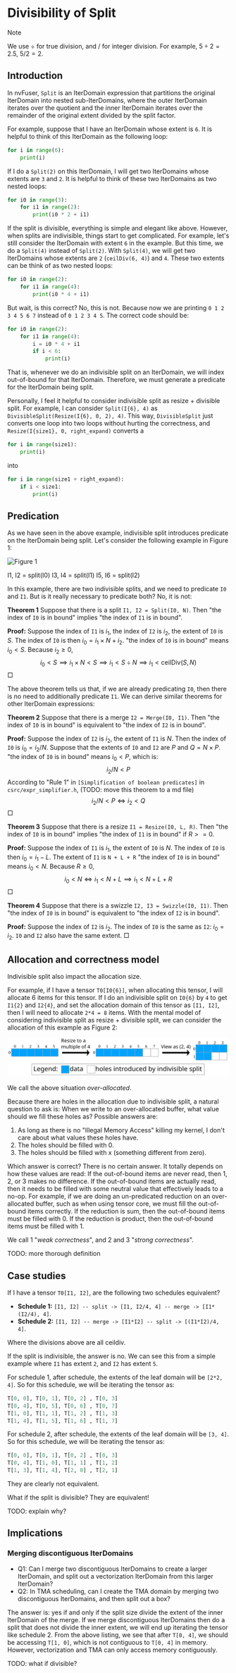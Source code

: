 <!--
 * SPDX-FileCopyrightText: Copyright (c) 2023-present NVIDIA CORPORATION & AFFILIATES.
 * All rights reserved.
 * SPDX-License-Identifier: BSD-3-Clause
-->

# Divisibility of Split

> [!NOTE]
> We use $\div$ for true division, and $/$ for integer division. For example, $5\div 2 = 2.5$, $5/2=2$.

## Introduction

In nvFuser, `Split` is an IterDomain expression that partitions the original IterDomain into nested sub-IterDomains,
where the outer IterDomain iterates over the quotient and the inner IterDomain iterates over the remainder of the original extent divided by the split factor.

For example, suppose that I have an IterDomain whose extent is `6`.
It is helpful to think of this IterDomain as the following loop:

```python
for i in range(6):
    print(i)
```

If I do a `Split(2)` on this IterDomain, I will get two IterDomains whose extents are `3` and `2`.
It is helpful to think of these two IterDomains as two nested loops:

```python
for i0 in range(3):
    for i1 in range(2):
        print(i0 * 2 + i1)
```

If the split is divisible, everything is simple and elegant like above.
However, when splits are indivisible, things start to get complicated.
For example, let's still consider the IterDomain with extent `6` in the example.
But this time, we do a `Split(4)` instead of `Split(2)`.
With `Split(4)`, we will get two IterDomains whose extents are `2` (`ceilDiv(6, 4)`) and `4`.
These two extents can be think of as two nested loops:

```python
for i0 in range(2):
    for i1 in range(4):
        print(i0 * 4 + i1)
```

But wait, is this correct? No, this is not.
Because now we are printing `0 1 2 3 4 5 6 7` instead of `0 1 2 3 4 5`.
The correct code should be:

```python
for i0 in range(2):
    for i1 in range(4):
        i = i0 * 4 + i1
        if i < 6:
            print(i)
```

That is, whenever we do an indivisible split on an IterDomain, we will index out-of-bound for that IterDomain.
Therefore, we must generate a predicate for the IterDomain being split.

Personally, I feel it helpful to consider indivisible split as resize + divisible split.
For example, I can consider `Split(I{6}, 4)` as `DivisibleSplit(Resize(I{6}, 0, 2), 4)`.
This way, `DivisibleSplit` just converts one loop into two loops without hurting the correctness,
and `Resize(I{size1}, 0, right_expand)` converts a

```python
for i in range(size1):
    print(i)
```

into

```python
for i in range(size1 + right_expand):
    if i < size1:
        print(i)
```

## Predication

As we have seen in the above example, indivisible split introduces predicate on the IterDomain being split.
Let's consider the following example in Figure 1:

![Figure 1](TODO)

I1, I2 = split(I0)
I3, I4 = split(I1)
I5, I6 = split(I2)

In this example, there are two indivisible splits, and we need to predicate `I0` and `I1`.
But is it really necessary to predicate both? No, it is not:

**Theorem 1** Suppose that there is a split `I1, I2 = Split(I0, N)`.
Then "the index of `I0` is in bound" implies "the index of `I1` is in bound".

**Proof:** Suppose the index of `I1` is $i_1$, the index of `I2` is $i_2$, the extent of `I0` is $S$.
The index of `I0` is then $i_0 = i_1 \times N + i_2$.
"the index of `I0` is in bound" means $i_0 < S$.
Because $i_2 \ge 0$,
$$i_0 < S \implies i_1 \times N < S \implies i_1 < S \div N \implies i_1 < \mathrm{ceilDiv}(S, N)$$
□

The above theorem tells us that, if we are already predicating `I0`, then there is no need to additionally predicate `I1`.
We can derive similar theorems for other IterDomain expressions:

**Theorem 2** Suppose that there is a merge `I2 = Merge(I0, I1)`.
Then "the index of `I0` is in bound" is equivalent to "the index of `I2` is in bound".

**Proof:** Suppose the index of `I2` is $i_2$, the extent of `I1` is $N$.
Then the index of `I0` is $i_0 = i_2 / N$.
Suppose that the extents of `I0` and `I2` are $P$ and $Q = N \times P$.
"the index of `I0` is in bound" means $i_0 < P$, which is:
$$i_2 / N < P$$
According to "Rule 1" in `[Simplification of boolean predicates]` in `csrc/expr_simplifier.h`,
(TODO: move this theorem to a md file)
$$i_2 / N < P \Leftrightarrow i_2 < Q$$
□

**Theorem 3** Suppose that there is a resize `I1 = Resize(I0, L, R)`.
Then "the index of `I0` is in bound" implies "the index of `I1` is in bound" if $R >= 0$.

**Proof:** Suppose the index of `I1` is $i_1$, the extent of `I0` is $N$.
The index of `I0` is then $i_0 = i_1 - L$.
The extent of `I1` is `N + L + R`
"the index of `I0` is in bound" means $i_0 < N$.
Because $R \ge 0$,
$$i_0 < N \Leftrightarrow i_1 < N + L \implies i_1 < N + L + R$$
□

**Theorem 4** Suppose that there is a swizzle `I2, I3 = Swizzle(I0, I1)`.
Then "the index of `I0` is in bound" is equivalent to "the index of `I2` is in bound".

**Proof:** Suppose the index of `I2` is $i_2$.
The index of `I0` is the same as `I2`: $i_0 = i_2$.
`I0` and `I2` also have the same extent.
□

## Allocation and correctness model

Indivisible split also impact the allocation size.

For example, if I have a tensor `T0[I0{6}]`, when allocating this tensor,
I will allocate 6 items for this tensor.
If I do an indivisible split on `I0{6}` by `4` to get `I1{2}` and `I2{4}`,
and set the allocation domain of this tensor as `[I1, I2]`,
then I will need to allocate `2*4 = 8` items.
With the mental model of considering indivisible split as resize + divisible split,
we can consider the allocation of this example as Figure 2:

![Figure 2](divisibility-of-split/allocate-6-as-2,4.svg)

We call the above situation *over-allocated*.

Because there are holes in the allocation due to indivisible split,
a natural question to ask is: When we write to an over-allocated buffer,
what value should we fill these holes as?
Possible answers are:

1. As long as there is no "Illegal Memory Access" killing my kernel,
   I don't care about what values these holes have.
2. The holes should be filled with 0.
3. The holes should be filled with x (something different from zero).

Which answer is correct? There is no certain answer.
It totally depends on how these values are read:
If the out-of-bound items are never read, then 1, 2, or 3 makes no difference.
If the out-of-bound items are actually read,
then it needs to be filled with some neutral value that effectively leads to a no-op.
For example, if we are doing an un-predicated reduction on an over-allocated buffer,
such as when using tensor core, we must fill the out-of-bound items correctly.
If the reduction is sum, then the out-of-bound items must be filled with 0.
If the reduction is product, then the out-of-bound items must be filled with 1.

We call 1 "*weak correctness*", and 2 and 3 "*strong correctness*".

TODO: more thorough definition

## Case studies

If I have a tensor `T0[I1, I2]`, are the following two schedules equivalent?

- **Schedule 1:** `[I1, I2] -- split -> [I1, I2/4, 4] -- merge -> [I1*(I2/4), 4]`.
- **Schedule 2:** `[I1, I2] -- merge -> [I1*I2] -- split -> [(I1*I2)/4, 4]`.

Where the divisions above are all ceildiv.

If the split is indivisible, the answer is no.
We can see this from a simple example where `I1` has extent `2`, and `I2` has extent `5`.

For schedule 1, after schedule, the extents of the leaf domain will be `[2*2, 4]`.
So for this schedule, we will be iterating the tensor as:

```python
T[0, 0], T[0, 1], T[0, 2] , T[0, 3]
T[0, 4], T[0, 5], T[0, 6] , T[0, 7]
T[1, 0], T[1, 1], T[1, 2] , T[1, 3]
T[1, 4], T[1, 5], T[1, 6] , T[1, 7]
```

For schedule 2, after schedule, the extents of the leaf domain will be `[3, 4]`.
So for this schedule, we will be iterating the tensor as:

```python
T[0, 0], T[0, 1], T[0, 2] , T[0, 3]
T[0, 4], T[1, 0], T[1, 1] , T[1, 2]
T[1, 3], T[1, 4], T[2, 0] , T[2, 1]
```

They are clearly not equivalent.

What if the split is divisible? They are equivalent!

TODO: explain why?

## Implications

### Merging discontiguous IterDomains

- Q1: Can I merge two discontiguous IterDomains to create a larger IterDomain, and split out a vectorization IterDomain from this larger IterDomain?
- Q2: In TMA scheduling, can I create the TMA domain by merging two discontiguous IterDomains, and then split out a box?

The answer is: yes if and only if the split size divide the extent of the inner IterDomain of the merge.
If we merge discontiguous IterDomains then do a split that does not divide the inner extent,
we will end up iterating the tensor like schedule 2.
From the above listing, we see that after `T[0, 4]`, we should be accessing `T[1, 0]`,
which is not contiguous to `T[0, 4]` in memory.
However, vectorization and TMA can only access memory contiguously.

TODO: what if divisible?
